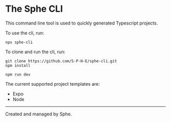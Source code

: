 # The Sphe CLI
This command line tool is used to quickly generated Typescript projects.

To use the cli, run:
```
npx sphe-cli
```

To clone and run the cli, run:
```
git clone https://github.com/S-P-H-E/sphe-cli.git
npm install

npm run dev
```

The current supported project templates are:
- Expo
- Node

---
Created and managed by Sphe.
